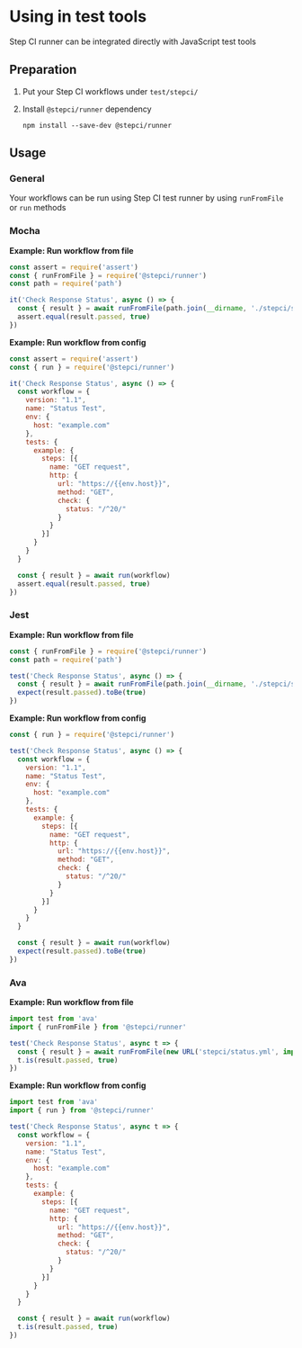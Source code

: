 # Using in test tools

Step CI runner can be integrated directly with JavaScript test tools

## Preparation

1. Put your Step CI workflows under `test/stepci/`

2. Install `@stepci/runner` dependency

    ```
    npm install --save-dev @stepci/runner
    ```

## Usage

### General

Your workflows can be run using Step CI test runner by using `runFromFile` or `run` methods

### Mocha

**Example: Run workflow from file**

```js
const assert = require('assert')
const { runFromFile } = require('@stepci/runner')
const path = require('path')

it('Check Response Status', async () => {
  const { result } = await runFromFile(path.join(__dirname, './stepci/status.yml'))
  assert.equal(result.passed, true)
})
```

**Example: Run workflow from config**

```js
const assert = require('assert')
const { run } = require('@stepci/runner')

it('Check Response Status', async () => {
  const workflow = {
    version: "1.1",
    name: "Status Test",
    env: {
      host: "example.com"
    },
    tests: {
      example: {
        steps: [{
          name: "GET request",
          http: {
            url: "https://{{env.host}}",
            method: "GET",
            check: {
              status: "/^20/"
            }
          }
        }]
      }
    }
  }

  const { result } = await run(workflow)
  assert.equal(result.passed, true)
})
```

### Jest

**Example: Run workflow from file**

```js
const { runFromFile } = require('@stepci/runner')
const path = require('path')

test('Check Response Status', async () => {
  const { result } = await runFromFile(path.join(__dirname, './stepci/status.yml'))
  expect(result.passed).toBe(true)
})
```

**Example: Run workflow from config**

```js
const { run } = require('@stepci/runner')

test('Check Response Status', async () => {
  const workflow = {
    version: "1.1",
    name: "Status Test",
    env: {
      host: "example.com"
    },
    tests: {
      example: {
        steps: [{
          name: "GET request",
          http: {
            url: "https://{{env.host}}",
            method: "GET",
            check: {
              status: "/^20/"
            }
          }
        }]
      }
    }
  }

  const { result } = await run(workflow)
  expect(result.passed).toBe(true)
})
```

### Ava

**Example: Run workflow from file**

```js
import test from 'ava'
import { runFromFile } from '@stepci/runner'

test('Check Response Status', async t => {
  const { result } = await runFromFile(new URL('stepci/status.yml', import.meta.url))
  t.is(result.passed, true)
})
```

**Example: Run workflow from config**

```js
import test from 'ava'
import { run } from '@stepci/runner'

test('Check Response Status', async t => {
  const workflow = {
    version: "1.1",
    name: "Status Test",
    env: {
      host: "example.com"
    },
    tests: {
      example: {
        steps: [{
          name: "GET request",
          http: {
            url: "https://{{env.host}}",
            method: "GET",
            check: {
              status: "/^20/"
            }
          }
        }]
      }
    }
  }

  const { result } = await run(workflow)
  t.is(result.passed, true)
})
```
